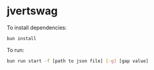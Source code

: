 # jvertswag

To install dependencies:

```bash
bun install
```

To run:

```bash
bun run start -f [path to json file] [-g] [gap value]
```




